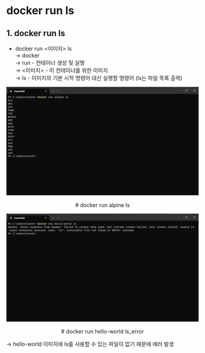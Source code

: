 # **docker run ls**

## **1. docker run ls**
* docker run <이미지> ls<br>
→ docker<br>
→ run - 컨테이너 생성 및 실행<br>
→ <이미지> - 이 컨테이너를 위한 이미지<br>
→ ls - 이미지의 기본 시작 명령어 대신 실행할 명령어 (ls는 파일 목록 출력)


<p align = "center">
    <img src="Pictures\CMD_docker run ls.jpg">
    </p>
    <p align = "center"> # docker run alpine ls </p>

<p align = "center">
    <img src="Pictures\CMD_docker run hello-world ls_error.jpg">
    </p>
    <p align = "center"> # docker run hello-world ls_error </p>

→ hello-world 이미지에 ls를 사용할 수 있는 파일이 없기 때문에 에러 발생

